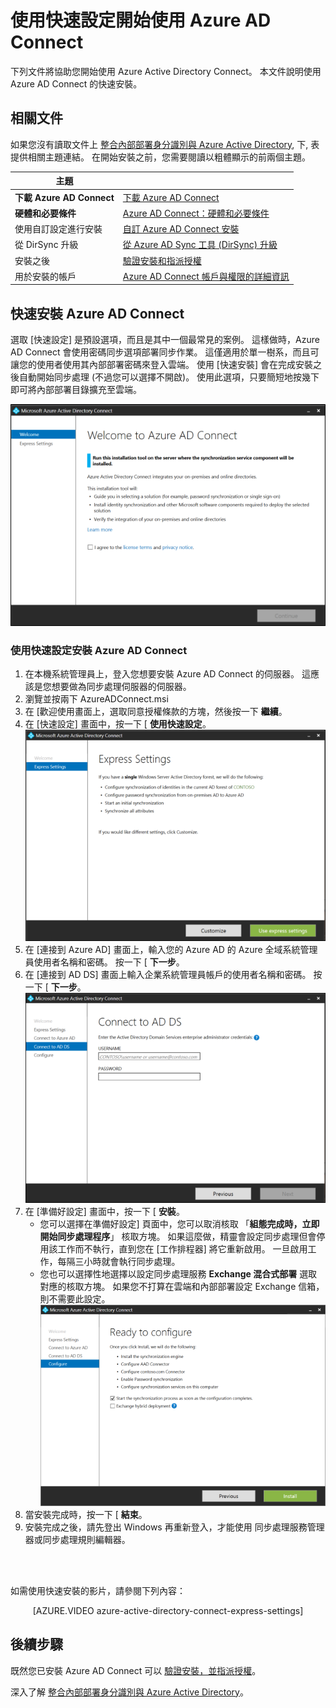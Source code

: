<properties
    pageTitle="Azure AD Connect：開始使用快速設定 | Microsoft Azure"
    description="了解如何下載、安裝和執行 Azure AD Connect 的安裝精靈。"
    services="active-directory"
    documentationCenter=""
    authors="billmath"
    manager="stevenpo"
    editor="curtand"/>

<tags
    ms.service="active-directory"
    ms.workload="identity"
    ms.tgt_pltfrm="na"
    ms.devlang="na"
    ms.topic="article"
    ms.date="10/13/2015"
    ms.author="billmath;andkjell"/>

# 使用快速設定開始使用 Azure AD Connect
下列文件將協助您開始使用 Azure Active Directory Connect。 本文件說明使用 Azure AD Connect 的快速安裝。  

## 相關文件
如果您沒有讀取文件上 [整合內部部署身分識別與 Azure Active Directory](active-directory-aadconnect.md), 下, 表提供相關主題連結。 在開始安裝之前，您需要閱讀以粗體顯示的前兩個主題。

| 主題 |  |
| --------- | --------- |
| **下載 Azure AD Connect** | [下載 Azure AD Connect](http://go.microsoft.com/fwlink/?LinkId=615771) |
| **硬體和必要條件** | [Azure AD Connect：硬體和必要條件](active-directory-aadconnect-prerequisites.md) |
| 使用自訂設定進行安裝 | [自訂 Azure AD Connect 安裝](active-directory-aadconnect-get-started-custom.md) |
| 從 DirSync 升級 | [從 Azure AD Sync 工具 (DirSync) 升級](active-directory-aadconnect-dirsync-upgrade-get-started.md) |
| 安裝之後 | [驗證安裝和指派授權 ](active-directory-aadconnect-whats-next.md) |
| 用於安裝的帳戶 | [Azure AD Connect 帳戶與權限的詳細資訊](active-directory-aadconnect-accounts-permissions.md) |


## 快速安裝 Azure AD Connect
選取 [快速設定] 是預設選項，而且是其中一個最常見的案例。 這樣做時，Azure AD Connect 會使用密碼同步選項部署同步作業。 這僅適用於單一樹系，而且可讓您的使用者使用其內部部署密碼來登入雲端。 使用 [快速安裝] 會在完成安裝之後自動開始同步處理 (不過您可以選擇不開啟)。 使用此選項，只要簡短地按幾下即可將內部部署目錄擴充至雲端。

![歡迎使用 Azure AD Connect](./media/active-directory-aadconnect-get-started/welcome.png)

### 使用快速設定安裝 Azure AD Connect

1. 在本機系統管理員上，登入您想要安裝 Azure AD Connect 的伺服器。  這應該是您想要做為同步處理伺服器的伺服器。
2. 瀏覽並按兩下 AzureADConnect.msi
3. 在 [歡迎使用畫面上，選取同意授權條款的方塊，然後按一下 **繼續**。
4. 在 [快速設定] 畫面中，按一下 [ **使用快速設定**。
![歡迎使用 Azure AD Connect](./media/active-directory-aadconnect-get-started/express.png)
5. 在 [連接到 Azure AD] 畫面上，輸入您的 Azure AD 的 Azure 全域系統管理員使用者名稱和密碼。 按一下 [ **下一步**。
6. 在 [連接到 AD DS] 畫面上輸入企業系統管理員帳戶的使用者名稱和密碼。  按一下 [ **下一步**。
![歡迎使用 Azure AD Connect](./media/active-directory-aadconnect-get-started/install4.png)
7. 在 [準備好設定] 畫面中，按一下 [ **安裝**。
    - 您可以選擇在準備好設定] 頁面中，您可以取消核取 「**組態完成時，立即開始同步處理程序**」 核取方塊。  如果這麼做，精靈會設定同步處理但會停用該工作而不執行，直到您在 [工作排程器] 將它重新啟用。  一旦啟用工作，每隔三小時就會執行同步處理。
    - 您也可以選擇性地選擇以設定同步處理服務 **Exchange 混合式部署** 選取對應的核取方塊。  如果您不打算在雲端和內部部署設定 Exchange 信箱，則不需要此設定。
![歡迎使用 Azure AD Connect](./media/active-directory-aadconnect-get-started/readyinstall.png)<br>
8. 當安裝完成時，按一下 [ **結束**。
9. 安裝完成之後，請先登出 Windows 再重新登入，才能使用 	同步處理服務管理器或同步處理規則編輯器。

<br>
<br>

如需使用快速安裝的影片，請參閱下列內容：

<center>[AZURE.VIDEO azure-active-directory-connect-express-settings]</center>


## 後續步驟
既然您已安裝 Azure AD Connect 可以 [驗證安裝，並指派授權](active-directory-aadconnect-whats-next.md)。

深入了解 [整合內部部署身分識別與 Azure Active Directory](active-directory-aadconnect.md)。


